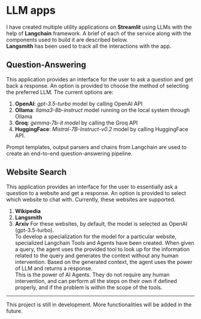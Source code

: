 # LLM apps

I have created multiple utility applications on **Streamlit** using LLMs with the help of **Langchain** framework. A brief of each of the service along with the components used to build it are described below.<br>
**Langsmith** has been used to track all the interactions with the app.

## Question-Answering
This application provides an interface for the user to ask a question and get back a response. An option is provided to choose the method of selecting the preferred LLM. The current options are:
1. **OpenAI**: *gpt-3.5-turbo* model by calling OpenAI API
2. **Ollama**: *llama3-8b-instruct* model running on the local system through Ollama
3. **Groq**: *gemma-7b-it model* by calling the Groq API
4. **HuggingFace**: *Mistral-7B-Instruct-v0.2* model by calling HuggingFace API.

Prompt templates, output parsers and chains from Langchain are used to create an end-to-end question-answering pipeline.

## Website Search
This application provides an interface for the user to essentially ask a question to a website and get a response. An option is provided to select which website to chat with. Currently, these websites are supported.
1. **Wikipedia**
2. **Langsmith**
3. **Arxiv**
For these websites, by default, the model is selected as OpenAI (gpt-3.5-turbo).<br>
To develop a specialization for the model for a particular website, specialized Langchain Tools and Agents have been created. When given a query, the agent uses the provided tool to look up for the information related to the query and generates the context without any human intervention. Based on the generated context, the agent uses the power of LLM and returns a response.<br>
This is the power of AI Agents. They do not require any human intervention, and can perform all the steps on their own if defined properly, and if the problem is within the scope of the tools.

---

This project is still in development. More functionalities will be added in the future.
